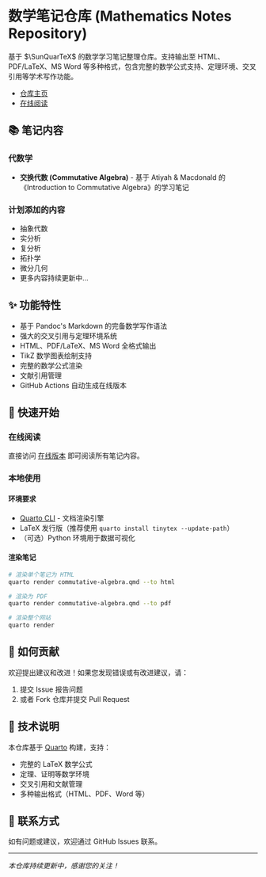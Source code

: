 # 数学笔记仓库 (Mathematics Notes Repository)

基于 $\SunQuarTeX$ 的数学学习笔记整理仓库。支持输出至 HTML、PDF/LaTeX、MS Word 等多种格式，包含完整的数学公式支持、定理环境、交叉引用等学术写作功能。

- [仓库主页](https://github.com/Liyvew/Lecture-Notes)
- [在线阅读](https://Liyvew.github.io/Lecture-Notes)

## 📚 笔记内容

### 代数学
- **交换代数 (Commutative Algebra)** - 基于 Atiyah & Macdonald 的《Introduction to Commutative Algebra》的学习笔记

### 计划添加的内容
- 抽象代数
- 实分析
- 复分析
- 拓扑学
- 微分几何
- 更多内容持续更新中...

## ✨ 功能特性

- 基于 Pandoc's Markdown 的完备数学写作语法
- 强大的交叉引用与定理环境系统
- HTML、PDF/LaTeX、MS Word 全格式输出
- TikZ 数学图表绘制支持
- 完整的数学公式渲染
- 文献引用管理
- GitHub Actions 自动生成在线版本

## 🚀 快速开始

### 在线阅读
直接访问 [在线版本](https://Liyvew.github.io/Lecture-Notes) 即可阅读所有笔记内容。

### 本地使用

#### 环境要求
- [Quarto CLI](https://github.com/quarto-dev/quarto-cli) - 文档渲染引擎
- LaTeX 发行版（推荐使用 `quarto install tinytex --update-path`）
- （可选）Python 环境用于数据可视化

#### 渲染笔记
```bash
# 渲染单个笔记为 HTML
quarto render commutative-algebra.qmd --to html

# 渲染为 PDF
quarto render commutative-algebra.qmd --to pdf

# 渲染整个网站
quarto render
```

## 📝 如何贡献

欢迎提出建议和改进！如果您发现错误或有改进建议，请：

1. 提交 Issue 报告问题
2. 或者 Fork 仓库并提交 Pull Request

## 📄 技术说明

本仓库基于 [Quarto](https://quarto.org/) 构建，支持：
- 完整的 LaTeX 数学公式
- 定理、证明等数学环境
- 交叉引用和文献管理
- 多种输出格式（HTML、PDF、Word 等）

## 📧 联系方式

如有问题或建议，欢迎通过 GitHub Issues 联系。

---

*本仓库持续更新中，感谢您的关注！*
